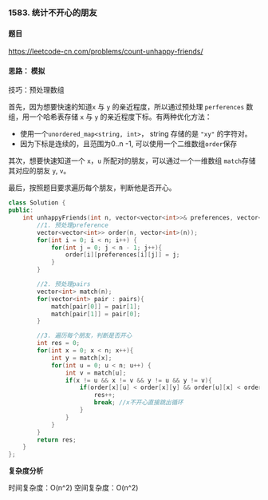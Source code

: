 ### 1583. 统计不开心的朋友

#### 题目

https://leetcode-cn.com/problems/count-unhappy-friends/

#### 思路： 模拟

技巧：预处理数组 

首先，因为想要快速的知道`x` 与 `y` 的亲近程度，所以通过预处理 `perferences` 数组，用一个哈希表存储 `x` 与 `y` 的亲近程度下标。有两种优化方法：
- 使用一个`unordered_map<string, int>`， string 存储的是 `"xy"` 的字符对。
- 因为下标是连续的，且范围为0..n -1, 可以使用一个二维数组`order`保存

其次，想要快速知道一个 `x`，`u` 所配对的朋友，可以通过一个一维数组 `match`存储其对应的朋友 `y`, `v`。

最后，按照题目要求遍历每个朋友，判断他是否开心。

```cpp
class Solution {
public:
    int unhappyFriends(int n, vector<vector<int>>& preferences, vector<vector<int>>& pairs) {
        //1. 预处理preference
        vector<vector<int>> order(n, vector<int>(n));
        for(int i = 0; i < n; i++) {
            for(int j = 0; j < n - 1; j++){
                order[i][preferences[i][j]] = j;
            }
        }

        //2. 预处理pairs
        vector<int> match(n);
        for(vector<int> pair : pairs){
            match[pair[0]] = pair[1];
            match[pair[1]] = pair[0];
        }

        //3. 遍历每个朋友，判断是否开心
        int res = 0;
        for(int x = 0; x < n; x++){
            int y = match[x];
            for(int u = 0; u < n; u++) {
                int v = match[u];
                if(x != u && x != v && y != u && y != v){
                    if(order[x][u] < order[x][y] && order[u][x] < order[u][v]){
                        res++;
                        break; //x不开心直接跳出循环
                    }
                }
            }
        }
        return res;
    }
};
```

**复杂度分析**

时间复杂度：O(n^2)
空间复杂度：O(n^2)